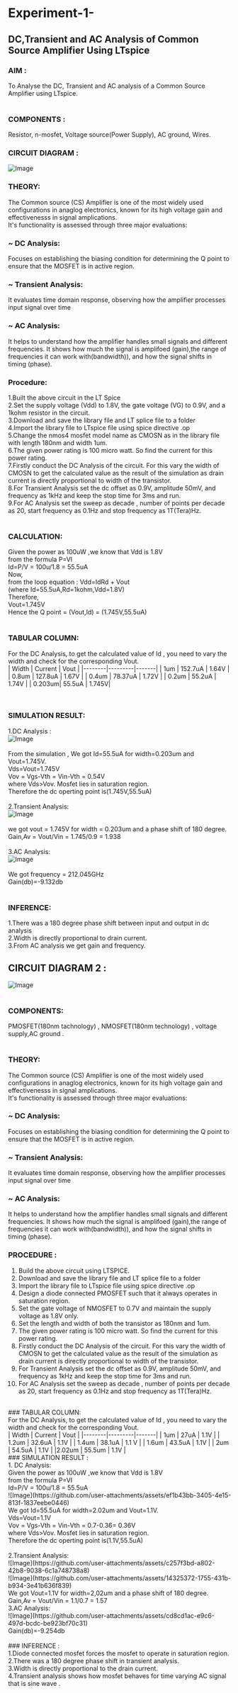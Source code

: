 # Experiment-1-
## DC,Transient and AC Analysis of Common Source Amplifier Using LTspice<br>
### AIM :<br>
To Analyse the DC, Transient and AC analysis of a Common Source Amplifier using LTspice.<br>
<br>
### COMPONENTS :<br>
Resistor, n-mosfet, Voltage source(Power Supply), AC ground, Wires.<br>
### CIRCUIT DIAGRAM : <br>
![Image](https://github.com/user-attachments/assets/af8c885c-20f9-44a9-8276-688cd0fecadf)
<br>
### THEORY:<br>
The Common source (CS) Amplifier is one of the most widely used configurations in anaglog electronics, known for its high voltage gain and effectivenesss in signal amplications.<br>
It's functionality is assessed through three major evaluations:<br>
### ~ DC Analysis:
Focuses on establishing the biasing condition for determining the Q point to ensure that the MOSFET is in active region.<br>
### ~ Transient Analysis:
It evaluates time domain response, observing how the amplifier processes input signal over time <br>
### ~ AC Analysis:
It helps to understand how the amplifier handles small signals and different frequencies. It shows how much the signal is amplifoed (gain),the range of frequencies it can work with(bandwidth)), and how the signal shifts in timing (phase).
<br>
### Procedure:<br>
1.Built the above circuit in the LT Spice <br>
2.Set the supply voltage (Vdd) to 1.8V, the gate voltage (VG) to 0.9V, and a 1kohm resistor in the circuit.<br>
3.Download and save the library file and LT splice file to a folder<br>
4.Import the library file to LTspice file using spice directive .op<br>
5.Change the nmos4 mosfet model name as CMOSN as in the library file with length 180nm and width 1um.<br>
6.The given power rating is 100 micro watt. So find the current for this power rating.<br>
7.Firstly conduct the DC Analysis of the circuit. For this vary the width of CMOSN to get the calculated value as the result of the simulation as drain current is directly proportional to width of the transistor.<br>
8.For Transient Analysis set the dc offset as 0.9V, amplitude 50mV, and frequency as 1kHz and keep the stop time for 3ms and run.<br>
9.For AC Analysis set the sweep as decade , number of points per decade as 20, start frequency as 0.1Hz and stop frequency as 1T(Tera)Hz.<br>
<br>
### CALCULATION:<br>
Given the power as 100uW ,we know that Vdd is 1.8V<br>
from the formula P=VI<br>
Id=P/V = 100u/1.8 = 55.5uA<br>
Now,<br>
from the loop equation : Vdd=IdRd + Vout<br>
(where Id=55.5uA,Rd=1kohm,Vdd=1.8V)<br>
Therefore,<br>
Vout=1.745V<br>
Hence the Q point = (Vout,Id) = (1.745V,55.5uA)<br>
<br>
### TABULAR COLUMN:<br>
For the DC Analysis, to get the calculated value of Id , you need to vary the width and check for the corresponding Vout.<br>
| Width  | Current | Vout  |
|--------|---------|-------|
| 1um    | 152.7uA | 1.64V |
| 0.8um  | 127.8uA | 1.67V |
| 0.4um  | 78.37uA | 1.72V |
| 0.2um  | 55.2uA  | 1.74V |
| 0.203um| 55.5uA  | 1.745V|

<br>

### SIMULATION RESULT:<br>
1.DC Analysis :<br>
![Image](https://github.com/user-attachments/assets/790c17a8-1d4a-403c-9d04-5dbb265bfa63)
<br>
<br>
From the simulation ,
We got Id=55.5uA for width=0.203um and Vout=1.745V.<br>
Vds=Vout=1.745V<br>
Vov = Vgs-Vth = Vin-Vth = 0.54V<br>
where Vds>Vov. Mosfet lies in saturation region.<br>
Therefore the dc operting point is(1.745V,55.5uA)<br>
<br>
2.Transient Analysis:<br>
![Image](https://github.com/user-attachments/assets/f49f7252-c005-4211-bf09-b73caa773b0f)<br>
<br>
we got vout = 1.745V for width = 0.203um and a phase shift of 180 degree.<br>
Gain,Av = Vout/Vin = 1.745/0.9 = 1.938<br>
<br>
3.AC Analysis:<br>
![Image](https://github.com/user-attachments/assets/739c5487-95f4-4c60-87ff-0efd50545589)<br>
<br>
We got frequency = 212.045GHz<br>
Gain(db)=-9.132db<br>
<br>
### INFERENCE:<br>
1.There was a 180 degree phase shift between input and output in dc analysis <br>
2.Width is directly proportional to drain current.<br>
3.From AC analysis we get gain and frequency.<br>
## CIRCUIT DIAGRAM 2 :<br>
![Image](https://github.com/user-attachments/assets/58a0291e-6700-47cd-8954-3add6af540a8)<br>
<br>
### COMPONENTS: <br>
PMOSFET(180nm tachnology) , NMOSFET(180nm technology) , voltage supply,AC ground .<br>
<br>
### THEORY:<br>
The Common source (CS) Amplifier is one of the most widely used configurations in anaglog electronics, known for its high voltage gain and effectivenesss in signal amplications.<br>
It's functionality is assessed through three major evaluations:<br>
### ~ DC Analysis:
Focuses on establishing the biasing condition for determining the Q point to ensure that the MOSFET is in active region.<br>
### ~ Transient Analysis:
It evaluates time domain response, observing how the amplifier processes input signal over time <br>
### ~ AC Analysis:
It helps to understand how the amplifier handles small signals and different frequencies. It shows how much the signal is amplifoed (gain),the range of frequencies it can work with(bandwidth)), and how the signal shifts in timing (phase).
<br>
### PROCEDURE :<br>
1. Build the above circuit using LTSPICE.<br>
2. Download and save the library file and LT splice file to a folder<br>
3. Import the library file to LTspice file using spice directive .op<br>
4. Design a diode connected PMOSFET such that it always operates in saturation region.<br>
5. Set the gate voltage of NMOSFET to 0.7V and maintain the supply voltage as 1.8V only.<br>
6. Set the length and width of both the transistor as 180nm and 1um.<br>
7. The given power rating is 100 micro watt. So find the current for this power rating.<br>
8. Firstly conduct the DC Analysis of the circuit. For this vary the width of CMOSN to get the calculated value as the result of the simulation as drain current is directly proportional to width of the transistor.<br>
9. For Transient Analysis set the dc offset as 0.9V, amplitude 50mV, and frequency as 1kHz and keep the stop time for 3ms and run.<br>
10. For AC Analysis set the sweep as decade , number of points per decade as 20, start frequency as 0.1Hz and stop frequency as 1T(Tera)Hz.<br>
<br>
### TABULAR COLUMN:<br>
For the DC Analysis, to get the calculated value of Id , you need to vary the width and check for the corresponding Vout.<br>
| Width  | Current | Vout  |
|--------|---------|-------|
| 1um    | 27uA    | 1.1V  |
| 1.2um  | 32.6uA  | 1.1V  |
| 1.4um  | 38.1uA  | 1.1 V |
| 1.6um  | 43.5uA  | 1.1V  | 
| 2um    | 54.5uA  | 1.1V  |
|2.02um  | 55.5um  | 1.1V  |
<br>
### SIMULATION RESULT :<br>
1. DC Analysis:<br>
Given the power as 100uW ,we know that Vdd is 1.8V<br>
from the formula P=VI<br>
Id=P/V = 100u/1.8 = 55.5uA<br>
![Image](https://github.com/user-attachments/assets/ef1b43bb-3405-4e15-813f-1837eebe0446)<br>
We got Id=55.5uA for width=2.02um and Vout=1.1V.<br>
Vds=Vout=1.1V<br>
Vov = Vgs-Vth = Vin-Vth = 0.7-0.36= 0.36V<br>
where Vds>Vov. Mosfet lies in saturation region.<br>
Therefore the dc operting point is(1.1V,55.5uA)<br>
<br>
2.Transient Analysis:<br>
![Image](https://github.com/user-attachments/assets/c257f3bd-a802-42b8-9038-6c1a748738a8)
<br>
![Image](https://github.com/user-attachments/assets/14325372-1755-431b-b934-3e41b636f839)
<br>
We got Vout=1.1V for width=2,02um and a phase shift of 180 degree.<br>
Gain,Av = Vout/Vin = 1.1/0.7 = 1.57<br>
3.AC Analysis:<br>
![Image](https://github.com/user-attachments/assets/cd8cd1ac-e9c6-497d-bcdc-be923bf70c31) <br>
Gain(db)=-9.254db<br>
<br>
### INFERENCE :<br>
1.Diode connected mosfet forces the mosfet to operate in saturation region.<br>
2.There was a 180 degree phase shift in transient analysis.<br>
3.Width is directly proportional to the drain current.<br>
4.Transient analysis shows how mosfet behaves for time varying AC signal that is sine wave .<br>

